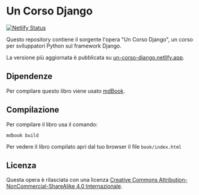 # Un Corso Django

[![Netlify Status](https://api.netlify.com/api/v1/badges/04892e3b-49e1-4f7a-a465-8dccc0028853/deploy-status)](https://app.netlify.com/sites/un-corso-django/deploys)

Questo repository contiene il sorgente l'opera "Un Corso Django", un corso per sviluppatori Python
sul framework Django.

La versione più aggiornata è pubblicata su [un-corso-django.netlify.app](https://un-corso-django.netlify.app).

## Dipendenze

Per compilare questo libro viene usato [mdBook](https://github.com/rust-lang-nursery/mdBook).

## Compilazione

Per compilare il libro usa il comando:

```shell
mdbook build
```

Per vedere il libro compilato apri dal tuo browser il file `book/index.html`

## Licenza

Questa opera è rilasciata con una licenza [Creative Commons Attribution-NonCommercial-ShareAlike 4.0 Internazionale](https://creativecommons.org/licenses/by-nc-sa/4.0/legalcode.it).

